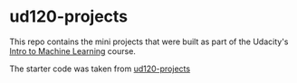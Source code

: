 ud120-projects
==============

This repo contains the mini projects that were built as part of the Udacity's [Intro to Machine Learning](https://www.udacity.com/course/intro-to-machine-learning--ud120) course.

The starter code was taken from [ud120-projects](https://github.com/udacity/ud120-projects)

